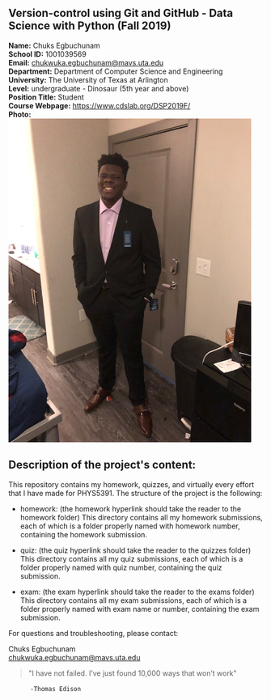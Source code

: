 ## Version-control using Git and GitHub - Data Science with Python (Fall 2019)
**Name:** Chuks Egbuchunam <br />
**School ID:** 1001039569 <br />
**Email:** chukwuka.egbuchunam@mavs.uta.edu <br />
**Department:** Department of Computer Science and Engineering <br />
**University:** The University of Texas at Arlington <br />
**Level:** undergraduate - Dinosaur (5th year and above) <br />
**Position Title:** Student <br />
**Course Webpage:** https://www.cdslab.org/DSP2019F/ <br />
**Photo:**
![](mypic.jpg)


## Description of the project's content:
This repository contains my homework, quizzes, and virtually every effort that I have made for PHYS5391. The structure of the project is the following:

* homework: (the homework hyperlink should take the reader to the homework folder)
This directory contains all my homework submissions, each of which is a folder properly named with homework number, containing the homework submission.

* quiz: (the quiz hyperlink should take the reader to the quizzes folder)
This directory contains all my quiz submissions, each of which is a folder properly named with quiz number, containing the quiz submission.

* exam: (the exam hyperlink should take the reader to the exams folder)
This directory contains all my exam submissions, each of which is a folder properly named with exam name or number, containing the exam submission.

For questions and troubleshooting, please contact:

Chuks Egbuchunam  
chukwuka.egbuchunam@mavs.uta.edu  



> "I have not failed. I’ve just found 10,000 ways that won’t work" <br />
          
          -Thomas Edison
